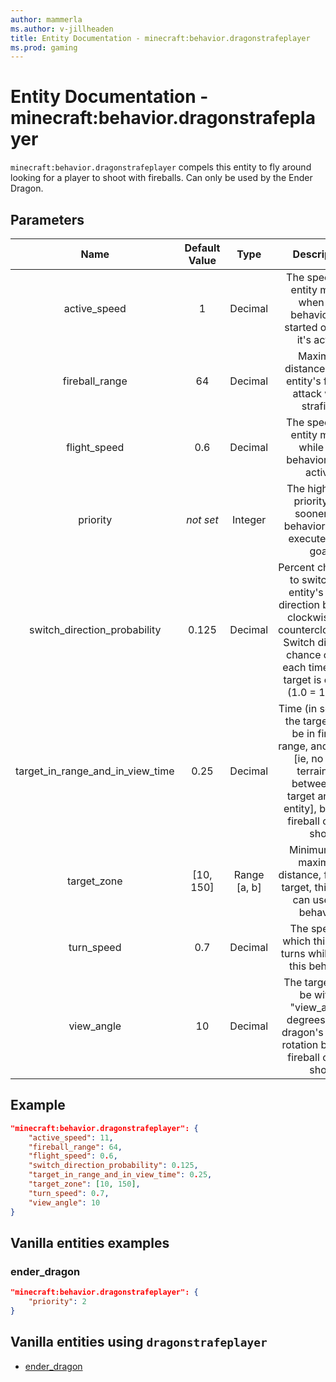 ```yaml
---
author: mammerla
ms.author: v-jillheaden
title: Entity Documentation - minecraft:behavior.dragonstrafeplayer
ms.prod: gaming
---
```


# Entity Documentation - minecraft:behavior.dragonstrafeplayer

`minecraft:behavior.dragonstrafeplayer` compels this entity to fly around looking for a player to shoot with fireballs. Can only be used by the Ender Dragon.

## Parameters

| Name| Default Value| Type| Description |
|:-----------:|:-----------:|:-----------:|:-----------:|
| active_speed| 1| Decimal| The speed this entity moves when this behavior has started or while it's active. |
| fireball_range| 64| Decimal| Maximum distance of this entity's fireball attack while strafing. |
| flight_speed| 0.6| Decimal| The speed this entity moves while this behavior is not active. |
| priority|*not set*|Integer|The higher the priority, the sooner this behavior will be executed as a goal.|
| switch_direction_probability| 0.125| Decimal| Percent chance to to switch this entity's strafe direction between clockwise and counterclockwise. Switch direction chance occurs each time a new target is chosen (1.0 = 100%). |
| target_in_range_and_in_view_time| 0.25| Decimal| Time (in seconds) the target must be in fireball range, and in view [ie, no solid terrain in-between the target and this entity], before a fireball can be shot. |
| target_zone| [10, 150]| Range [a, b]| Minimum and maximum distance, from the target, this entity can use this behavior. |
| turn_speed| 0.7| Decimal| The speed at which this entity turns while using this behavior. |
| view_angle| 10| Decimal| The target must be within "view_angle" degrees of the dragon's current rotation before a fireball can be shot. |

## Example

```json
"minecraft:behavior.dragonstrafeplayer": {
    "active_speed": 11,
    "fireball_range": 64,
    "flight_speed": 0.6,
    "switch_direction_probability": 0.125,
    "target_in_range_and_in_view_time": 0.25,
    "target_zone": [10, 150],
    "turn_speed": 0.7,
    "view_angle": 10
}
```

## Vanilla entities examples

### ender_dragon

```json
"minecraft:behavior.dragonstrafeplayer": {
    "priority": 2
}
```

## Vanilla entities using `dragonstrafeplayer`

- [ender_dragon](../../../../Source/VanillaBehaviorPack_Snippets/entities/ender_dragon.md)
